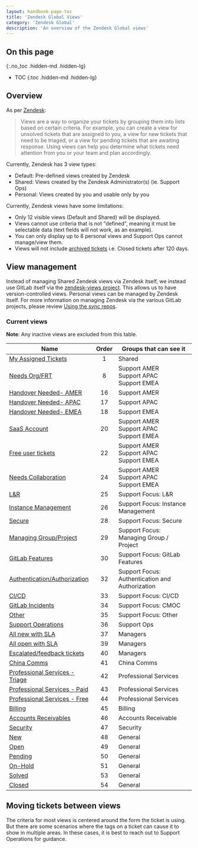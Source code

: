 ```yaml
---
layout: handbook-page-toc
title: 'Zendesk Global Views'
category: 'Zendesk Global'
description: 'An overview of the Zendesk Global views'
---
```


## On this page
{:.no_toc .hidden-md .hidden-lg}

- TOC
{:toc .hidden-md .hidden-lg}

## Overview

As per
[Zendesk](https://support.zendesk.com/hc/en-us/articles/203690806-Creating-views-to-manage-ticket-workflow):

> Views are a way to organize your tickets by grouping them into lists based on
> certain criteria. For example, you can create a view for unsolved tickets
> that are assigned to you, a view for new tickets that need to be triaged, or a
> view for pending tickets that are awaiting response. Using views can help you
> determine what tickets need attention from you or your team and plan
> accordingly.

Currently, Zendesk has 3 view types:

* Default: Pre-defined views created by Zendesk
* Shared: Views created by the Zendesk Administrator(s) (ie. Support Ops)
* Personal: Views created by you and usable only by you

Currently, Zendesk views have some limitations:

* Only 12 visible views (Default and Shared) will be displayed.
* Views cannot use criteria that is not "defined", meaning it must be selectable
  data (text fields will not work, as an example).
* You can only display up to 8 personal views and Support Ops cannot manage/view them.
* Views will not include [archived tickets](https://support.zendesk.com/hc/en-us/articles/203657756-About-ticket-archiving)
i.e. Closed tickets after 120 days. 

## View management

Instead of managing Shared Zendesk views via Zendesk itself, we instead use GitLab
itself via the
[zendesk-views project](https://gitlab.com/gitlab-com/support/support-ops/zendesk-views).
This allows us to have version-controlled views. Personal views can be managed by Zendesk itself.
For more information on managing Zendesk via the various GitLab projects, please review
[Using the sync repos](sync_repos.html).

### Current views

**Note**: Any inactive views are excluded from this table.

| Name | Order | Groups that can see it |
|------|:-----:|------------------------|
| [My Assigned Tickets](https://gitlab.zendesk.com/agent/admin/views/360062369834) | 1 | Shared |
| [Needs Org/FRT](https://gitlab.zendesk.com/agent/admin/views/360076150200) | 8 | Support AMER<br>Support APAC<br>Support EMEA |
| [Handover Needed- AMER](https://gitlab.zendesk.com/agent/admin/views/360076150240) | 16 | Support AMER |
| [Handover Needed- APAC](https://gitlab.zendesk.com/agent/admin/views/360076150260) | 17 | Support APAC |
| [Handover Needed- EMEA](https://gitlab.zendesk.com/agent/admin/views/360076150280) | 18 | Support EMEA |
| [SaaS Account](https://gitlab.zendesk.com/agent/admin/views/360050768099) | 20 | Support AMER<br>Support APAC<br>Support EMEA |
| [Free user tickets](https://gitlab.zendesk.com/agent/admin/views/360038103100) | 22 | Support AMER<br>Support APAC<br>Support EMEA |
| [Needs Collaboration](https://gitlab.zendesk.com/agent/admin/views/360080204660) | 24 | Support AMER<br>Support APAC<br>Support EMEA |
| [L&R](https://gitlab.zendesk.com/agent/admin/views/360038103700) | 25 | Support Focus: L&R |
| [Instance Management](https://gitlab.zendesk.com/agent/admin/views/360076285119) | 26 | Support Focus: Instance Management |
| [Secure](https://gitlab.zendesk.com/agent/admin/views/360075979580) | 28 | Support Focus: Secure |
| [Managing Group/Project](https://gitlab.zendesk.com/agent/admin/views/360076285179) | 29 | Support Focus: Managing Group / Project |
| [GitLab Features](https://gitlab.zendesk.com/agent/admin/views/360075979680) | 30 | Support Focus: GitLab Features |
| [Authentication/Authorization](https://gitlab.zendesk.com/agent/admin/views/360075979720) | 32 | Support Focus: Authentication and Authorization  |
| [CI/CD](https://gitlab.zendesk.com/agent/admin/views/360076285299) | 33 | Support Focus: CI/CD |
| [GitLab Incidents](https://gitlab.zendesk.com/agent/admin/views/360073862640) | 34 | Support Focus: CMOC |
| [Other](https://gitlab.zendesk.com/agent/admin/views/360075979760) | 35 | Support Focus: Other |
| [Support Operations](https://gitlab.zendesk.com/agent/admin/views/360076456699) | 36 | Support Ops |
| [All new with SLA](https://gitlab.zendesk.com/agent/admin/views/360075980400) | 37 | Managers |
| [All open with SLA](https://gitlab.zendesk.com/agent/admin/views/360075980520) | 39 | Managers |
| [Escalated/feedback tickets](https://gitlab.zendesk.com/agent/admin/views/360076456719) | 40 | Managers |
| [China Comms](https://gitlab.zendesk.com/agent/admin/views/360073361819) | 41 | China Comms |
| [Professional Services - Triage](https://gitlab.zendesk.com/agent/admin/views/360069758560) | 42 | Professional Services |
| [Professional Services - Paid](https://gitlab.zendesk.com/agent/admin/views/360034420040) | 43 | Professional Services |
| [Professional Services - Free](https://gitlab.zendesk.com/agent/admin/views/360069758360) | 44 | Professional Services |
| [Billing](https://gitlab.zendesk.com/agent/admin/views/360076283979) | 45 | Billing |
| [Accounts Receivables](https://gitlab.zendesk.com/agent/admin/views/360038103780) | 46 | Accounts Receivable |
| [Security](https://gitlab.zendesk.com/agent/admin/views/360038124479) | 47 | Security |
| [New](https://gitlab.zendesk.com/agent/admin/views/360050766519) | 48 | General |
| [Open](https://gitlab.zendesk.com/agent/admin/views/360050851560) | 49 | General |
| [Pending](https://gitlab.zendesk.com/agent/admin/views/66715947) | 50 | General |
| [On-Hold](https://gitlab.zendesk.com/agent/admin/views/86000057) | 51 | General |
| [Solved](https://gitlab.zendesk.com/agent/admin/views/360050766879) | 53 | General |
| [Closed](https://gitlab.zendesk.com/agent/admin/views/360051670340) | 54 | General |

## Moving tickets between views

The criteria for most views is centered around the form the ticket is using. But
there are some scenarios where the tags on a ticket can cause it to show in
multiple areas. In these cases, it is best to reach out to Support Operations
for guidance.
